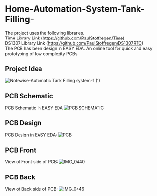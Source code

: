 # Home-Automation-System-Tank-Filling-

The project uses the following libraries.<br>
Time Library    Link (https://github.com/PaulStoffregen/Time)<br>
DS1307 Library  Link (https://github.com/PaulStoffregen/DS1307RTC)<br>
The PCB has been design in EASY EDA. An online tool for quick and easy prototyping of  low complexity PCBs.
## Project Idea
![Notewise-Automatic Tank Filling system-1 (1)](https://github.com/user-attachments/assets/1ce69251-8218-422c-b9d2-28c587ad02a6)

## PCB Schematic
PCB Schematic in EASY EDA
![PCB SCHEMATIC](https://github.com/user-attachments/assets/3deef430-8bdb-4d61-8ca4-91ad1f637b9d)

## PCB Design
PCB Design in EASY EDA:
![PCB](https://github.com/user-attachments/assets/143c676d-a189-4f1a-9cd4-b9be6b26f535)

## PCB Front
View of Front side of PCB:
![IMG_0440](https://github.com/user-attachments/assets/0f639a8b-d13c-4009-9a93-e9c74eac92e7)

## PCB Back
View of Back side of PCB:
![IMG_0446](https://github.com/user-attachments/assets/c77a4540-261e-4041-82cb-29fd31cc8d45)

